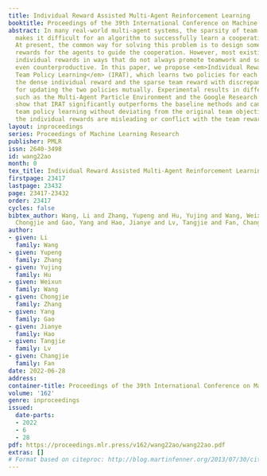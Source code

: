 ```yaml
---
title: Individual Reward Assisted Multi-Agent Reinforcement Learning
booktitle: Proceedings of the 39th International Conference on Machine Learning
abstract: In many real-world multi-agent systems, the sparsity of team rewards often
  makes it difficult for an algorithm to successfully learn a cooperative team policy.
  At present, the common way for solving this problem is to design some dense individual
  rewards for the agents to guide the cooperation. However, most existing works utilize
  individual rewards in ways that do not always promote teamwork and sometimes are
  even counterproductive. In this paper, we propose <em>Individual Reward Assisted
  Team Policy Learning</em> (IRAT), which learns two policies for each agent from
  the dense individual reward and the sparse team reward with discrepancy constraints
  for updating the two policies mutually. Experimental results in different scenarios,
  such as the Multi-Agent Particle Environment and the Google Research Football Environment,
  show that IRAT significantly outperforms the baseline methods and can greatly promote
  team policy learning without deviating from the original team objective, even when
  the individual rewards are misleading or conflict with the team rewards.
layout: inproceedings
series: Proceedings of Machine Learning Research
publisher: PMLR
issn: 2640-3498
id: wang22ao
month: 0
tex_title: Individual Reward Assisted Multi-Agent Reinforcement Learning
firstpage: 23417
lastpage: 23432
page: 23417-23432
order: 23417
cycles: false
bibtex_author: Wang, Li and Zhang, Yupeng and Hu, Yujing and Wang, Weixun and Zhang,
  Chongjie and Gao, Yang and Hao, Jianye and Lv, Tangjie and Fan, Changjie
author:
- given: Li
  family: Wang
- given: Yupeng
  family: Zhang
- given: Yujing
  family: Hu
- given: Weixun
  family: Wang
- given: Chongjie
  family: Zhang
- given: Yang
  family: Gao
- given: Jianye
  family: Hao
- given: Tangjie
  family: Lv
- given: Changjie
  family: Fan
date: 2022-06-28
address:
container-title: Proceedings of the 39th International Conference on Machine Learning
volume: '162'
genre: inproceedings
issued:
  date-parts:
  - 2022
  - 6
  - 28
pdf: https://proceedings.mlr.press/v162/wang22ao/wang22ao.pdf
extras: []
# Format based on citeproc: http://blog.martinfenner.org/2013/07/30/citeproc-yaml-for-bibliographies/
---
```

